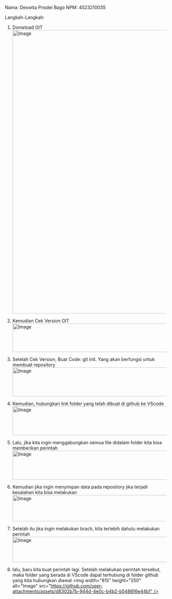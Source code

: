 Nama: Deswita Prisdei Bago
NPM: 4523210035

Langkah-Langkah:
1. Donwload GIT
   <img width="1561" height="882" alt="Image" src="https://github.com/user-attachments/assets/4e3eac56-5d78-4c49-8e5b-e86fde259713" />

2. Kemudian Cek Version GIT
   <img width="714" height="89" alt="Image" src="https://github.com/user-attachments/assets/87f943dd-20d8-42bb-afdc-bb46de3f81e3" />

3. Setelah Cek Version, Buat Code: git init. Yang akan berfungsi untuk membuat repository
    <img width="878" height="90" alt="Image" src="https://github.com/user-attachments/assets/78ab3fed-e746-4a69-ae92-bccdb855b651" />

4. Kemudian, hubungkan link folder yang telah dibuat di github ke VScode
   <img width="878" height="90" alt="Image" src="https://github.com/user-attachments/assets/78ab3fed-e746-4a69-ae92-bccdb855b651" />

5. Lalu, jika kita ingin menggabungkan semua file didalam folder kita bisa memberikan perintah
   <img width="878" height="90" alt="Image" src="https://github.com/user-attachments/assets/78ab3fed-e746-4a69-ae92-bccdb855b651" />

6. Kemudian jika ingin menyimpan data pada repository jika terjadi kesalahan kita bisa melakukan
   <img width="838" height="82" alt="Image" src="https://github.com/user-attachments/assets/57f59f2b-7e3f-4990-a7fd-c45ce3a7d773" />

7. Setelah itu jika ingin melakukan brach, kita terlebih dahulu melakukan perintah
   <img width="763" height="79" alt="Image" src="https://github.com/user-attachments/assets/d0409977-66cb-45de-93db-01a5e56fb610" />

8. lalu, baru kita buat perintah lagi. Setelah melakukan perintah tersebut, maka folder yang berada di VScode dapat terhubung di folder github yang kita hubungkan diawal
<img width="815" height="250" alt="Image" src="https://github.com/user-attachments/assets/d8302b7b-944d-4e0c-b4b2-b5486f6e44b1" />
